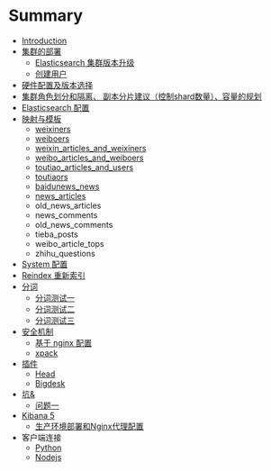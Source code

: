 # Summary

* [Introduction](README.md)
* [集群的部署](chapter1.md)
  * [Elasticsearch 集群版本升级](chapter1/elasticsearch-ji-qun-ban-ben-sheng-ji.md)
  * [创建用户](chapter1/chuang-jian-yong-hu.md)
* [硬件配置及版本选择](ying-jian-pei-zhi-ji-ban-ben-xuan-ze.md)
* [集群角色划分和隔离、 副本分片建议（控制shard数量）、容量的规划](ji-qun-jiao-se-hua-fen-he-ge-li-3001-fu-ben-fen-pian-jian-yi-ff08-kong-zhi-shard-shu-liang-ff09-3001-rong-liang-de-gui-hua.md)
* [Elasticsearch 配置](elasticsearch-pei-zhi.md)
* [映射与模板](ying-she-yu-mo-ban.md)
  * [weixiners](ying-she-yu-mo-ban/weixiners.md)
  * [weiboers](ying-she-yu-mo-ban/weiboers.md)
  * [weixin\_articles\_and\_weixiners](ying-she-yu-mo-ban/weixinarticles-and-weixiners.md)
  * [weibo\_articles\_and\_weiboers](ying-she-yu-mo-ban/weiboarticles-and-weiboers.md)
  * [toutiao\_articles\_and\_users](ying-she-yu-mo-ban/toutiaoarticles-and-users.md)
  * [toutiaors](ying-she-yu-mo-ban/toutiaousers.md)
  * [baidunews\_news](ying-she-yu-mo-ban/baidunews.md)
  * [news\_articles](ying-she-yu-mo-ban/newsarticles.md)
  * old\_news\_articles
  * news\_comments
  * old\_news\_comments
  * tieba\_posts
  * weibo\_article\_tops
  * zhihu\_questions
* [System 配置](system-pei-zhi.md)
* [Reindex 重新索引](reindexff08-zhong-xin-suo-yin-ff09.md)
* [分词](fen-ci.md)
  * [分词测试一](fen-ci/ce-shi-yi.md)
  * [分词测试二](fen-ci/fen-ci-ce-shi-er.md)
  * [分词测试三](fen-ci/fen-ci-ce-shi-san.md)
* [安全机制](an-quan-ji-zhi.md)
  * [基于 nginx 配置](an-quan-ji-zhi/ji-yu-nginx-pei-zhi.md)
  * [xpack](an-quan-ji-zhi/xpack.md)
* [插件](cha-jian.md)
  * [Head](cha-jian/head.md)
  * [Bigdesk](cha-jian/bigdesk.md)
* [坑&](575126.md)
  * [问题一](575126/wen-ti-yi.md)
* [Kibana 5](kibana-5.md)
  * [生产环境部署和Nginx代理配置](kibana-5/an-zhuang-he-nginx-dai-li-pei-zhi.md)
* 客户端连接
  * [Python](python.md)
  * [Nodejs](nodejs.md)

